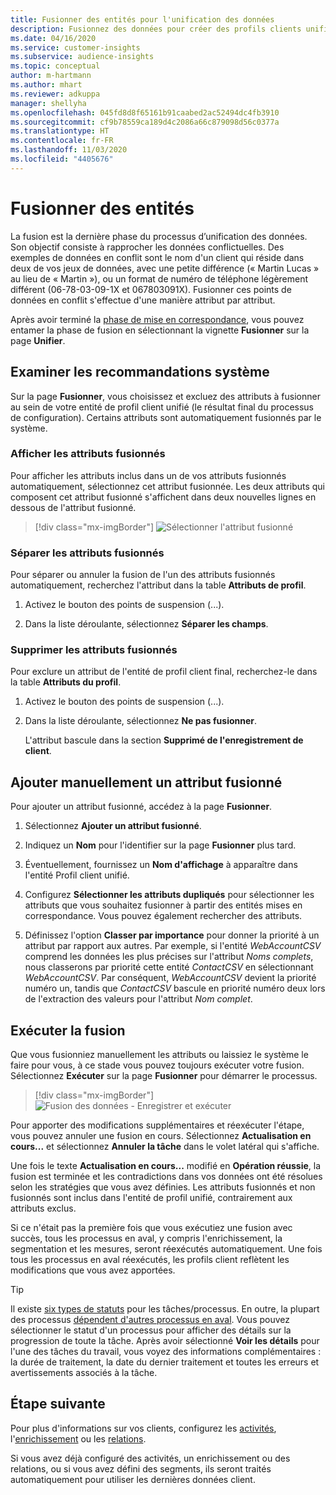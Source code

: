 ```yaml
---
title: Fusionner des entités pour l'unification des données
description: Fusionnez des données pour créer des profils clients unifiés.
ms.date: 04/16/2020
ms.service: customer-insights
ms.subservice: audience-insights
ms.topic: conceptual
author: m-hartmann
ms.author: mhart
ms.reviewer: adkuppa
manager: shellyha
ms.openlocfilehash: 045fd8d8f65161b91caabed2ac52494dc4fb3910
ms.sourcegitcommit: cf9b78559ca189d4c2086a66c879098d56c0377a
ms.translationtype: HT
ms.contentlocale: fr-FR
ms.lasthandoff: 11/03/2020
ms.locfileid: "4405676"
---
```

# <a name="merge-entities"></a>Fusionner des entités

La fusion est la dernière phase du processus d’unification des données. Son objectif consiste à rapprocher les données conflictuelles. Des exemples de données en conflit sont le nom d'un client qui réside dans deux de vos jeux de données, avec une petite différence (« Martin Lucas » au lieu de « Martin »), ou un format de numéro de téléphone légèrement différent (06-78-03-09-1X et 067803091X). Fusionner ces points de données en conflit s'effectue d'une manière attribut par attribut.

Après avoir terminé la [phase de mise en correspondance](match-entities.md), vous pouvez entamer la phase de fusion en sélectionnant la vignette **Fusionner** sur la page **Unifier**.

## <a name="review-system-recommendations"></a>Examiner les recommandations système

Sur la page **Fusionner**, vous choisissez et excluez des attributs à fusionner au sein de votre entité de profil client unifié (le résultat final du processus de configuration). Certains attributs sont automatiquement fusionnés par le système.

### <a name="view-merged-attributes"></a>Afficher les attributs fusionnés

Pour afficher les attributs inclus dans un de vos attributs fusionnés automatiquement, sélectionnez cet attribut fusionnée. Les deux attributs qui composent cet attribut fusionné s'affichent dans deux nouvelles lignes en dessous de l'attribut fusionné.

> [!div class="mx-imgBorder"]
> ![Sélectionner l'attribut fusionné](media/configure-data-merge-profile-attributes.png "Sélectionner l'attribut fusionné")

### <a name="separate-merged-attributes"></a>Séparer les attributs fusionnés

Pour séparer ou annuler la fusion de l'un des attributs fusionnés automatiquement, recherchez l'attribut dans la table **Attributs de profil**.

1. Activez le bouton des points de suspension (...).
  
2. Dans la liste déroulante, sélectionnez **Séparer les champs**.

### <a name="remove-merged-attributes"></a>Supprimer les attributs fusionnés

Pour exclure un attribut de l'entité de profil client final, recherchez-le dans la table **Attributs du profil**.

1. Activez le bouton des points de suspension (...).
  
2. Dans la liste déroulante, sélectionnez **Ne pas fusionner**.

   L'attribut bascule dans la section **Supprimé de l'enregistrement de client**.

## <a name="manually-add-a-merged-attribute"></a>Ajouter manuellement un attribut fusionné

Pour ajouter un attribut fusionné, accédez à la page **Fusionner**.

1. Sélectionnez **Ajouter un attribut fusionné**.

2. Indiquez un **Nom** pour l'identifier sur la page **Fusionner** plus tard.

3. Éventuellement, fournissez un **Nom d'affichage** à apparaître dans l'entité Profil client unifié.

4. Configurez **Sélectionner les attributs dupliqués** pour sélectionner les attributs que vous souhaitez fusionner à partir des entités mises en correspondance. Vous pouvez également rechercher des attributs.

5. Définissez l'option **Classer par importance** pour donner la priorité à un attribut par rapport aux autres. Par exemple, si l'entité *WebAccountCSV* comprend les données les plus précises sur l'attribut *Noms complets*, nous classerons par priorité cette entité *ContactCSV* en sélectionnant *WebAccountCSV*. Par conséquent, *WebAccountCSV* devient la priorité numéro un, tandis que *ContactCSV* bascule en priorité numéro deux lors de l'extraction des valeurs pour l'attribut *Nom complet*.

## <a name="run-your-merge"></a>Exécuter la fusion

Que vous fusionniez manuellement les attributs ou laissiez le système le faire pour vous, à ce stade vous pouvez toujours exécuter votre fusion. Sélectionnez **Exécuter** sur la page **Fusionner** pour démarrer le processus.

> [!div class="mx-imgBorder"]
> ![Fusion des données - Enregistrer et exécuter](media/configure-data-merge-save-run.png "Fusion des données - Enregistrer et exécuter")

Pour apporter des modifications supplémentaires et réexécuter l'étape, vous pouvez annuler une fusion en cours. Sélectionnez **Actualisation en cours...** et sélectionnez **Annuler la tâche** dans le volet latéral qui s'affiche.

Une fois le texte **Actualisation en cours...** modifié en **Opération réussie**, la fusion est terminée et les contradictions dans vos données ont été résolues selon les stratégies que vous avez définies. Les attributs fusionnés et non fusionnés sont inclus dans l'entité de profil unifié, contrairement aux attributs exclus.

Si ce n'était pas la première fois que vous exécutiez une fusion avec succès, tous les processus en aval, y compris l'enrichissement, la segmentation et les mesures, seront réexécutés automatiquement. Une fois tous les processus en aval réexécutés, les profils client reflètent les modifications que vous avez apportées.

> [!TIP]
> Il existe [six types de statuts](system.md#status-types) pour les tâches/processus. En outre, la plupart des processus [dépendent d'autres processus en aval](system.md#refresh-policies). Vous pouvez sélectionner le statut d'un processus pour afficher des détails sur la progression de toute la tâche. Après avoir sélectionné **Voir les détails** pour l'une des tâches du travail, vous voyez des informations complémentaires : la durée de traitement, la date du dernier traitement et toutes les erreurs et avertissements associés à la tâche.

## <a name="next-step"></a>Étape suivante

Pour plus d'informations sur vos clients, configurez les [activités](activities.md), l'[enrichissement](enrichment-microsoft-graph.md) ou les [relations](relationships.md).

Si vous avez déjà configuré des activités, un enrichissement ou des relations, ou si vous avez défini des segments, ils seront traités automatiquement pour utiliser les dernières données client.


